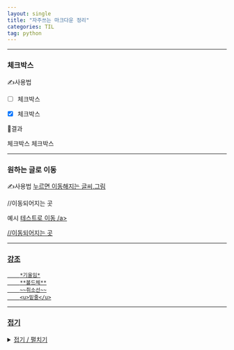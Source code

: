 ```yaml
---
layout: single
title: "자주쓰는 마크다운 정리"
categories: TIL
tag: python
---
```


***
### 체크박스 
✍사용법
- [ ] 체크박스
- [x] 체크박스


📝결과

 체크박스
 체크박스
***

### 원하는 글로 이동

✍사용법
<a href="#name"> 누르면 이동해지는 글씨,그림 </a>
<div id="name"></div> //이동되어지는 곳

예시
<a href="#1"> 테스트로 이동 /a>
<div id="1"></div> //이동되어지는 곳

---
### 강조
        *기울임*
        **볼드체**
        ~~취소선~~
        <u>밑줄</u>
---
### 접기

<details  markdown="1">
<summary>접기 / 펼치기</summary>

<!-- 한칸 공백 둬야 함 -->
내용 적기
</details>